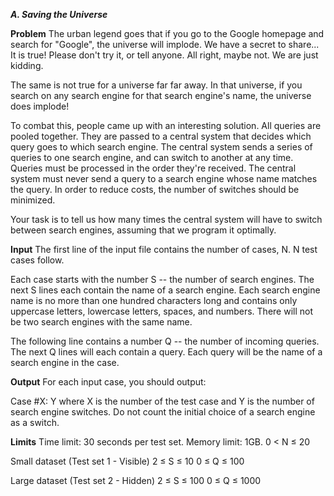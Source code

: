 ***A. Saving the Universe***

**Problem**
The urban legend goes that if you go to the Google homepage and search for "Google", the universe will implode. We have a secret to share... It is true! Please don't try it, or tell anyone. All right, maybe not. We are just kidding.

The same is not true for a universe far far away. In that universe, if you search on any search engine for that search engine's name, the universe does implode!

To combat this, people came up with an interesting solution. All queries are pooled together. They are passed to a central system that decides which query goes to which search engine. The central system sends a series of queries to one search engine, and can switch to another at any time. Queries must be processed in the order they're received. The central system must never send a query to a search engine whose name matches the query. In order to reduce costs, the number of switches should be minimized.

Your task is to tell us how many times the central system will have to switch between search engines, assuming that we program it optimally.

**Input**
The first line of the input file contains the number of cases, N. N test cases follow.

Each case starts with the number S -- the number of search engines. The next S lines each contain the name of a search engine. Each search engine name is no more than one hundred characters long and contains only uppercase letters, lowercase letters, spaces, and numbers. There will not be two search engines with the same name.

The following line contains a number Q -- the number of incoming queries. The next Q lines will each contain a query. Each query will be the name of a search engine in the case.

**Output**
For each input case, you should output:

Case #X: Y
where X is the number of the test case and Y is the number of search engine switches. Do not count the initial choice of a search engine as a switch.

**Limits**
Time limit: 30 seconds per test set.
Memory limit: 1GB.
0 < N ≤ 20

Small dataset (Test set 1 - Visible)
2 ≤ S ≤ 10
0 ≤ Q ≤ 100

Large dataset (Test set 2 - Hidden)
2 ≤ S ≤ 100
0 ≤ Q ≤ 1000